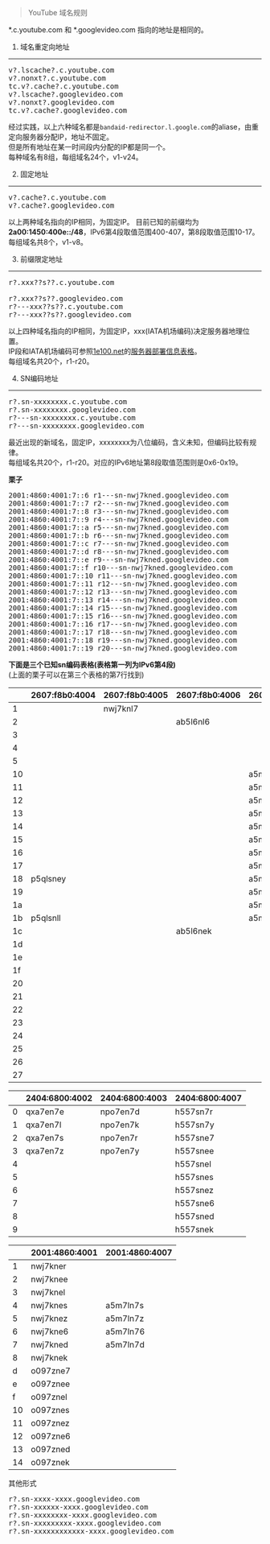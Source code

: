 > YouTube 域名规则

*.c.youtube.com 和 *.googlevideo.com 指向的地址是相同的。

1. 域名重定向地址
----
<pre>v?.lscache?.c.youtube.com
v?.nonxt?.c.youtube.com
tc.v?.cache?.c.youtube.com
v?.lscache?.googlevideo.com
v?.nonxt?.googlevideo.com
tc.v?.cache?.googlevideo.com
</pre>
经过实践，以上六种域名都是`bandaid-redirector.l.google.com`的aliase，由重定向服务器分配IP，地址不固定。  
但是所有地址在某一时间段内分配的IP都是同一个。  
每种域名有8组，每组域名24个，v1-v24。

2. 固定地址
----
<pre>v?.cache?.c.youtube.com
v?.cache?.googlevideo.com</pre>
以上两种域名指向的IP相同，为固定IP。
目前已知的前缀均为**2a00:1450:400e::/48**，IPv6第4段取值范围400-407，第8段取值范围10-17。
每组域名共8个，v1-v8。

3. 前缀限定地址
----
<pre>r?.xxx??s??.c.youtube.com

r?.xxx??s??.googlevideo.com
r?---xxx??s??.c.youtube.com
r?---xxx??s??.googlevideo.com</pre>
以上四种域名指向的IP相同，为固定IP，xxx(IATA机场编码)决定服务器地理位置。  
IP段和IATA机场编码可参照[1e100.net](https://github.com/lennylxx/ipv6-hosts/wiki/1e100.net)的[服务器部署信息表格](https://docs.google.com/spreadsheets/d/1a5HI0lkc1TycJdwJnCVDVd3x6_gemI3CQhNHhdsVmP8)。  
每组域名共20个，r1-r20。   

4. SN编码地址
----
<pre>r?.sn-xxxxxxxx.c.youtube.com
r?.sn-xxxxxxxx.googlevideo.com
r?---sn-xxxxxxxx.c.youtube.com
r?---sn-xxxxxxxx.googlevideo.com</pre>
最近出现的新域名，固定IP，xxxxxxxx为八位编码，含义未知，但编码比较有规律。  
每组域名共20个，r1-r20。对应的IPv6地址第8段取值范围则是0x6-0x19。  

**栗子**
<pre>2001:4860:4001:7::6 r1---sn-nwj7kned.googlevideo.com
2001:4860:4001:7::7 r2---sn-nwj7kned.googlevideo.com
2001:4860:4001:7::8 r3---sn-nwj7kned.googlevideo.com
2001:4860:4001:7::9 r4---sn-nwj7kned.googlevideo.com
2001:4860:4001:7::a r5---sn-nwj7kned.googlevideo.com
2001:4860:4001:7::b r6---sn-nwj7kned.googlevideo.com
2001:4860:4001:7::c r7---sn-nwj7kned.googlevideo.com
2001:4860:4001:7::d r8---sn-nwj7kned.googlevideo.com
2001:4860:4001:7::e r9---sn-nwj7kned.googlevideo.com
2001:4860:4001:7::f r10---sn-nwj7kned.googlevideo.com
2001:4860:4001:7::10 r11---sn-nwj7kned.googlevideo.com
2001:4860:4001:7::11 r12---sn-nwj7kned.googlevideo.com
2001:4860:4001:7::12 r13---sn-nwj7kned.googlevideo.com
2001:4860:4001:7::13 r14---sn-nwj7kned.googlevideo.com
2001:4860:4001:7::14 r15---sn-nwj7kned.googlevideo.com
2001:4860:4001:7::15 r16---sn-nwj7kned.googlevideo.com
2001:4860:4001:7::16 r17---sn-nwj7kned.googlevideo.com
2001:4860:4001:7::17 r18---sn-nwj7kned.googlevideo.com
2001:4860:4001:7::18 r19---sn-nwj7kned.googlevideo.com
2001:4860:4001:7::19 r20---sn-nwj7kned.googlevideo.com</pre>  

**下面是三个已知sn编码表格(表格第一列为IPv6第4段)**  
(上面的栗子可以在第三个表格的第7行找到)  

||2607:f8b0:4004|2607:f8b0:4005|2607:f8b0:4006|2607:f8b0:4007|2607:f8b0:4009|
|---|---|---|---|---|---|
|1||nwj7knl7|||vgqs7nes|
|2|||ab5l6nl6||vgqs7nez|
|3|||||vgqs7ne6|
|4|||||vgqs7ned|
|5|||||vgqs7nek|
|10||||a5m7ln7k|
|11||||a5m7ln7r|
|12||||a5m7ln7y|
|13||||a5m7lne7|
|14||||a5m7lnee|
|15||||a5m7lnel|
|16||||a5m7lnes|
|17||||a5m7lnez|
|18|p5qlsney|||a5m7lne6|
|19||||a5m7lned|
|1a||||a5m7lnek|
|1b|p5qlsnll|||a5m7lner|
|1c|||ab5l6nek||vgqs7n7e|
|1d|||||vgqs7n7l|
|1e|||||vgqs7n7s|
|1f|||||vgqs7n7z|
|20|||||vgqs7n76|
|21|||||vgqs7n7d|
|22|||||vgqs7n7k|
|23|||||vgqs7n7r|
|24|||||vgqs7n7y|
|25|||||vgqs7ne7|
|26|||||vgqs7nee|
|27|||||vgqs7nel|


||2404:6800:4002|2404:6800:4003|2404:6800:4007|
|---|---|---|---|
|0|qxa7en7e|npo7en7d|h557sn7r|
|1|qxa7en7l|npo7en7k|h557sn7y|
|2|qxa7en7s|npo7en7r|h557sne7|
|3|qxa7en7z|npo7en7y|h557snee|
|4|||h557snel|
|5|||h557snes|
|6|||h557snez|
|7|||h557sne6|
|8|||h557sned|
|9|||h557snek|

||2001:4860:4001|2001:4860:4007|
|---|---|---|
|1|nwj7kner|
|2|nwj7knee|
|3|nwj7knel|
|4|nwj7knes|a5m7ln7s|
|5|nwj7knez|a5m7ln7z|
|6|nwj7kne6|a5m7ln76|
|7|nwj7kned|a5m7ln7d|
|8|nwj7knek|
|d|o097zne7|
|e|o097znee|
|f|o097znel|
|10|o097znes|
|11|o097znez|
|12|o097zne6|
|13|o097zned|
|14|o097znek|


其他形式
<pre>r?.sn-xxxx-xxxx.googlevideo.com
r?.sn-xxxxxx-xxxx.googlevideo.com
r?.sn-xxxxxxxx-xxxx.googlevideo.com
r?.sn-xxxxxxxxx-xxxx.googlevideo.com
r?.sn-xxxxxxxxxxxx-xxxx.googlevideo.com</pre>